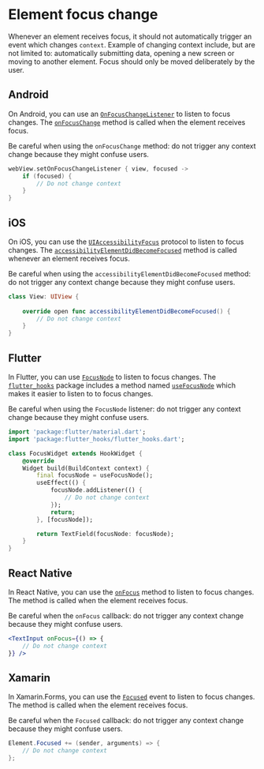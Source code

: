 # Element focus change

Whenever an element receives focus, it should not automatically trigger an event which changes `context`. Example of changing context include, but are not limited to: automatically submitting data, opening a new screen or moving to another element. Focus should only be moved deliberately by the user.

## Android

On Android, you can use an [`OnFocusChangeListener`](https://developer.android.com/reference/android/view/View.OnFocusChangeListener) to listen to focus changes. The [`onFocusChange`](https://developer.android.com/reference/android/view/View.OnFocusChangeListener#onFocusChange(android.view.View,%20boolean)) method is called when the element receives focus.

Be careful when using the `onFocusChange` method: do not trigger any context change because they might confuse users.

```kotlin
webView.setOnFocusChangeListener { view, focused ->
    if (focused) {
        // Do not change context
    }
}
```

## iOS

On iOS, you can use the [`UIAccessibilityFocus`](https://developer.apple.com/documentation/objectivec/nsobject/uiaccessibilityfocus) protocol to listen to focus changes. The [`accessibilityElementDidBecomeFocused`](https://developer.apple.com/documentation/objectivec/nsobject/1615183-accessibilityelementdidbecomefoc) method is called whenever an element receives focus.

Be careful when using the `accessibilityElementDidBecomeFocused` method: do not trigger any context change because they might confuse users.

```swift
class View: UIView {
    
    override open func accessibilityElementDidBecomeFocused() {
        // Do not change context
    }
}
```

## Flutter

In Flutter, you can use [`FocusNode`](https://api.flutter.dev/flutter/widgets/FocusNode-class.html) to listen to focus changes. The [`flutter_hooks`](https://pub.dev/packages/flutter_hooks) package includes a method named [`useFocusNode`](https://pub.dev/documentation/flutter_hooks/latest/flutter_hooks/useFocusNode.html) which makes it easier to listen to to focus changes.

Be careful when using the `FocusNode` listener: do not trigger any context change because they might confuse users.

```dart
import 'package:flutter/material.dart';
import 'package:flutter_hooks/flutter_hooks.dart';

class FocusWidget extends HookWidget {
    @override
    Widget build(BuildContext context) {
        final focusNode = useFocusNode();
        useEffect(() {
            focusNode.addListener(() {
                // Do not change context
            });
            return;
        }, [focusNode]);

        return TextField(focusNode: focusNode);
    }
}
```

## React Native

In React Native, you can use the [`onFocus`](https://reactnative.dev/docs/next/textinput#onfocus) method to listen to focus changes. The method is called when the element receives focus.

Be careful when the `onFocus` callback: do not trigger any context change because they might confuse users.

```jsx
<TextInput onFocus={() => {
    // Do not change context
}} />
```

## Xamarin

In Xamarin.Forms, you can use the [`Focused`](https://learn.microsoft.com/en-us/dotnet/api/xamarin.forms.visualelement.focused?view=xamarin-forms) event to listen to focus changes. The method is called when the element receives focus.

Be careful when the `Focused` callback: do not trigger any context change because they might confuse users.

```csharp
Element.Focused += (sender, arguments) => {
    // Do not change context
};
```

